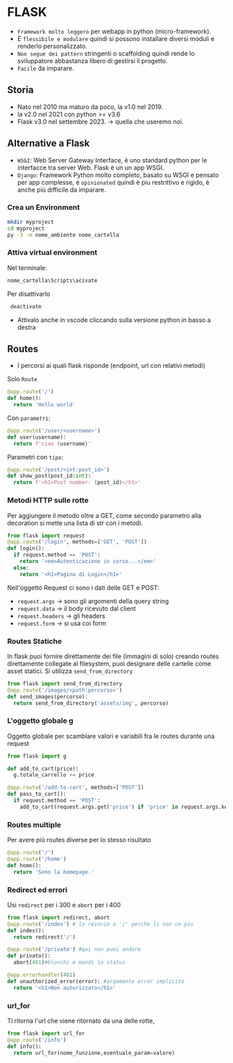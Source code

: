 # FLASK
- `Framework molto leggero` per webapp in python (micro-framework). 
- È `flessibile e modulare` quindi si possono installare diversi moduli e renderlo personalizzato.
- `Non segue dei pattern` stringenti o scaffolding quindi rende lo sviluppatore abbastanza libero di gestirsi il progetto.
- `Facile` da imparare.

## Storia
- Nato nel 2010 ma maturo da poco, la v1.0 nel 2019.
- la v2.0 nel 2021 con python >= v3.6
- Flask v3.0 nel settembre 2023. -> quella che useremo noi.

## Alternative a Flask
- `WSGI`: Web Server Gateway Interface, è uno standard python per le interfacce tra server Web. Flask è un un app WSGI.
- `Django`: Framework Python molto completo, basato su WSGI e pensato per app complesse, è `opinionated` quindi è piu restrittivo e rigido, è anche più difficile da imparare.

### Crea un Environment
```bash
mkdir myproject
cd myproject
py -3 -m nome_ambiente nome_cartella
```
### Attiva virtual environment
Nel terminale:
```bash
nome_cartella\Scripts\acivate
```
Per disattivarlo  
```bash
 deactivate
 ```
- Attivalo anche in vscode cliccando sulla versione python in basso a destra


## Routes
- I percorsi ai quali flask risponde (endpoint, url con relativi metodi)
  
Solo `Route`
```python
@app.route('/')
def home():
  return 'Hello world'
```
  
Con `parametri`:
```py
@app.route('/user/<username>')
def user(username):
  return f'ciao {username}'
```
  
Parametri con `tipo`:
```py
@app.route('/post/<int:post_id>')
def show_post(post_id:int):
  return f'<h1>Post number: {post_id}</h1>'
```

### Metodi HTTP sulle rotte
Per aggiungere il metodo oltre a GET, come secondo parametro alla decoration si mette una lista di str con i metodi.

```py
from flask import request
@app.route('/login', methods=['GET', 'POST'])
def login():
  if request.method == 'POST':
    return '<em>Autenticazione in corso...</em>'
  else:
    return '<h1>Pagina di Login</h1>'
```
  
Nell'oggetto Request ci sono i dati delle GET e POST:
- `request.args` -> sono gli argomenti della query string
- `request.data` -> il body ricevuto dal client
- `request.headers` -> gli headers
- `request.form` -> si usa coi form

### Routes Statiche
In flask puoi fornire direttamente dei file (immagini di solo) creando routes direttamente collegate al filesystem, puoi designare delle cartelle come asset statici.
Si utilizza `send_from_directory`
```py
from flask import send_from_directory
@app.route('/images/<path:percorso>')
def send_images(percorso):
  return send_from_directory('assets/img', percorso)
```
### L'oggetto globale g
Oggetto globale per scambiare valori e variabili fra le routes durante una request
```py
from flask import g

def add_to_cart(price):
  g.totale_carrello += price

@app.route('/add-to-cart', methods=['POST'])
def pass_to_cart():
  if request.method == 'POST':
    add_to_cart(request.args.get('price') if 'price' in request.args.keys() else 0)
```

### Routes multiple
Per avere più routes diverse per lo stesso risultato
```py
@app.route('/')
@app.route('/home')
def home():
  return 'Sono la homepage.'
```

### Redirect ed errori
Usi `redirect` per i 300 e `abort` per i 400
```py
from flask import redirect, abort
@app.route('/index') # lo reinvio a '/' perche li non ce piu
def index():
  return redirect('/')

@app.route('/privato') #qui non puoi andare
def privato():
  abort(401)#blocchi e mandi lo status

@app.errorhandler(401)
def unauthorized_error(error): #argomento error implicito
  return '<h1>Non autorizzato</h1>'
```
### url_for
Ti ritorna l'url che viene ritornato da una delle rotte, 
```py
from flask import url_for
@app.route('/info')
def info():
  return url_for(nome_funzione,eventuale_param=valore)
```
